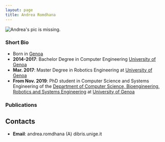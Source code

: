 ```yaml
---
layout: page
title: Andrea Romdhana
---
```

![Andrea's pic is missing.](/pics/andrea_romdhana.png)

### Short Bio
- Born in [Genoa](https://en.wikipedia.org/wiki/Genoa)
- **2014-2017**: Bachelor Degree in Computer Engineering [University of Genoa](https://en.wikipedia.org/wiki/University_of_Genoa)
- **Mar. 2017**: Master Degree in Robotics Engineering at [University of Genoa](https://en.wikipedia.org/wiki/University_of_Genoa) 
- **From Nov. 2019**: PhD student in Computer Science and Systems Engineering of the [Department of Computer Science, Bioengineering, Robotics and Systems Engineering](http://www.dibris.unige.it/) at [University
 of Genoa](https://en.wikipedia.org/wiki/University_of_Genoa)


### Publications


## Contacts
- **Email**: andrea.romdhana (A) dibris.unige.it 
